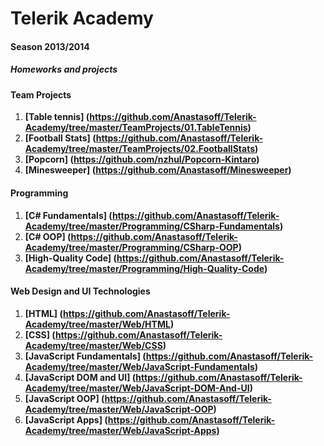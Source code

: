 Telerik Academy
===============
#### Season 2013/2014

##### Homeworks and projects

#### Team Projects
  1. <b>[Table tennis] (https://github.com/Anastasoff/Telerik-Academy/tree/master/TeamProjects/01.TableTennis)</b>
  2. <b>[Football Stats] (https://github.com/Anastasoff/Telerik-Academy/tree/master/TeamProjects/02.FootballStats)</b>
  3. <b>[Popcorn] (https://github.com/nzhul/Popcorn-Kintaro)</b>
  4. <b>[Minesweeper] (https://github.com/Anastasoff/Minesweeper)</b>

#### Programming
 1.  <b>[C# Fundamentals] (https://github.com/Anastasoff/Telerik-Academy/tree/master/Programming/CSharp-Fundamentals)</b>
 2.  <b>[C# OOP] (https://github.com/Anastasoff/Telerik-Academy/tree/master/Programming/CSharp-OOP)</b>
 3.  <b>[High-Quality Code] (https://github.com/Anastasoff/Telerik-Academy/tree/master/Programming/High-Quality-Code)</b>

#### Web Design and UI Technologies
 1. <b>[HTML] (https://github.com/Anastasoff/Telerik-Academy/tree/master/Web/HTML)</b>
 2. <b>[CSS] (https://github.com/Anastasoff/Telerik-Academy/tree/master/Web/CSS)</b>
 3. <b>[JavaScript Fundamentals] (https://github.com/Anastasoff/Telerik-Academy/tree/master/Web/JavaScript-Fundamentals)</b>
 4. <b>[JavaScript DOM and UI] (https://github.com/Anastasoff/Telerik-Academy/tree/master/Web/JavaScript-DOM-And-UI)</b>
 5. <b>[JavaScript OOP] (https://github.com/Anastasoff/Telerik-Academy/tree/master/Web/JavaScript-OOP)</b>
 6. <b>[JavaScript Apps] (https://github.com/Anastasoff/Telerik-Academy/tree/master/Web/JavaScript-Apps)</b>
